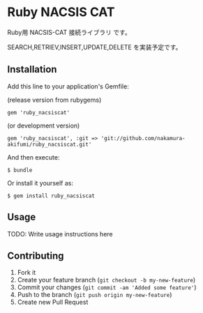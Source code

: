 # Ruby NACSIS CAT

Ruby用 NACSIS-CAT 接続ライブラリ です。

SEARCH,RETRIEV,INSERT,UPDATE,DELETE を実装予定です。 

## Installation

Add this line to your application's Gemfile:

(release version from rubygems)

    gem 'ruby_nacsiscat'

(or development version)

    gem 'ruby_nacsiscat', :git => 'git://github.com/nakamura-akifumi/ruby_nacsiscat.git'
    
And then execute:

    $ bundle

Or install it yourself as:

    $ gem install ruby_nacsiscat

## Usage

TODO: Write usage instructions here

## Contributing

1. Fork it
2. Create your feature branch (`git checkout -b my-new-feature`)
3. Commit your changes (`git commit -am 'Added some feature'`)
4. Push to the branch (`git push origin my-new-feature`)
5. Create new Pull Request
